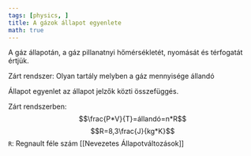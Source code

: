 ```yaml
---
tags: [physics, ] 
title: A gázok állapot egyenlete
math: true
---
```

A gáz állapotán, a gáz pillanatnyi hőmérsékletét, nyomását és térfogatát értjük.

Zárt rendszer: Olyan tartály melyben a gáz mennyisége állandó

Állapot egyenlet az állapot jelzők közti összefüggés.

Zárt rendszerben: $$\frac{P*V}{T}=állandó=n*R$$ $$R=8,3\frac{J}{kg*K}$$
`R`:  Regnault féle szám
[[Nevezetes Állapotváltozások]]



 
